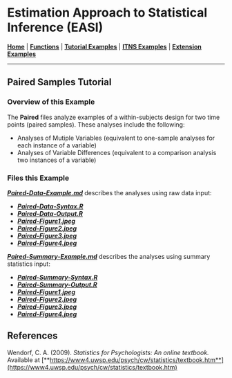 # Estimation Approach to Statistical Inference (EASI)

[**Home**](https://github.com/cwendorf/EASI/) | 
[**Functions**](https://github.com/cwendorf/EASI/tree/master/A-Functions) | 
[**Tutorial Examples**](https://github.com/cwendorf/EASI/tree/master/B-TutorialExamples) | 
[**ITNS Examples**](https://github.com/cwendorf/EASI/tree/master/C-ITNSExamples) | 
[**Extension Examples**](https://github.com/cwendorf/EASI/tree/master/D-ExtensionExamples)

---

## Paired Samples Tutorial

### Overview of this Example

The **Paired** files analyze examples of a within-subjects design for two time points (paired samples). These analyses include the following:

- Analyses of Mutiple Variables (equivalent to one-sample analyses for each instance of a variable)
- Analyses of Variable Differences (equivalent to a comparison analysis two instances of a variable)

### Files this Example
  
[**_Paired-Data-Example.md_**](./Paired-Data-Example.md) describes the analyses using raw data input:

- [**_Paired-Data-Syntax.R_**](./Paired-Data-Syntax.R)
- [**_Paired-Data-Output.R_**](./Paired-Data-Output.R)
- [**_Paired-Figure1.jpeg_**](./Paired-Figure1.jpeg)
- [**_Paired-Figure2.jpeg_**](./Paired-Figure2.jpeg)
- [**_Paired-Figure3.jpeg_**](./Paired-Figure3.jpeg) 
- [**_Paired-Figure4.jpeg_**](./Paired-Figure4.jpeg) 

[**_Paired-Summary-Example.md_**](./Paired-Summary-Example.md) describes the analyses using summary statistics input:

- [**_Paired-Summary-Syntax.R_**](./Paired-Summary-Syntax.R)
- [**_Paired-Summary-Output.R_**](./Paired-Summary-Output.R)
- [**_Paired-Figure1.jpeg_**](./Paired-Figure1.jpeg)
- [**_Paired-Figure2.jpeg_**](./Paired-Figure2.jpeg)
- [**_Paired-Figure3.jpeg_**](./Paired-Figure3.jpeg) 
- [**_Paired-Figure4.jpeg_**](./Paired-Figure4.jpeg) 

## References

Wendorf, C. A. (2009). _Statistics for Psychologists: An online textbook._ Available at [**https://www4.uwsp.edu/psych/cw/statistics/textbook.htm**](https://www4.uwsp.edu/psych/cw/statistics/textbook.htm)
